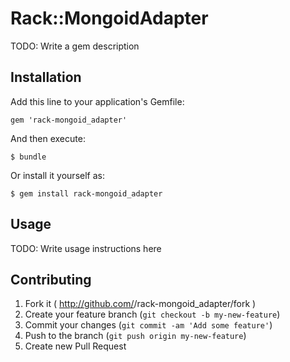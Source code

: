 # Rack::MongoidAdapter

TODO: Write a gem description

## Installation

Add this line to your application's Gemfile:

    gem 'rack-mongoid_adapter'

And then execute:

    $ bundle

Or install it yourself as:

    $ gem install rack-mongoid_adapter

## Usage

TODO: Write usage instructions here

## Contributing

1. Fork it ( http://github.com/<my-github-username>/rack-mongoid_adapter/fork )
2. Create your feature branch (`git checkout -b my-new-feature`)
3. Commit your changes (`git commit -am 'Add some feature'`)
4. Push to the branch (`git push origin my-new-feature`)
5. Create new Pull Request
